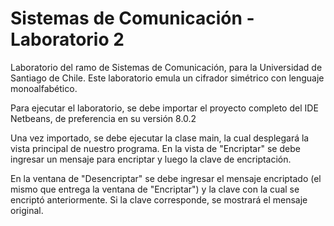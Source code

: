 # Sistemas de Comunicación - Laboratorio 2

Laboratorio del ramo de Sistemas de Comunicación, para la Universidad de Santiago de Chile. Este laboratorio emula un cifrador simétrico con lenguaje monoalfabético.

Para ejecutar el laboratorio, se debe importar el proyecto completo del IDE Netbeans, de preferencia en su versión 8.0.2

Una vez importado, se debe ejecutar la clase main, la cual desplegará la vista principal de nuestro programa. En la vista de "Encriptar" se debe ingresar un mensaje para encriptar y luego la clave de encriptación.

En la ventana de "Desencriptar" se debe ingresar el mensaje encriptado (el mismo que entrega la ventana de "Encriptar") y la clave con la cual se encriptó anteriormente. Si la clave corresponde, se mostrará el mensaje original.
